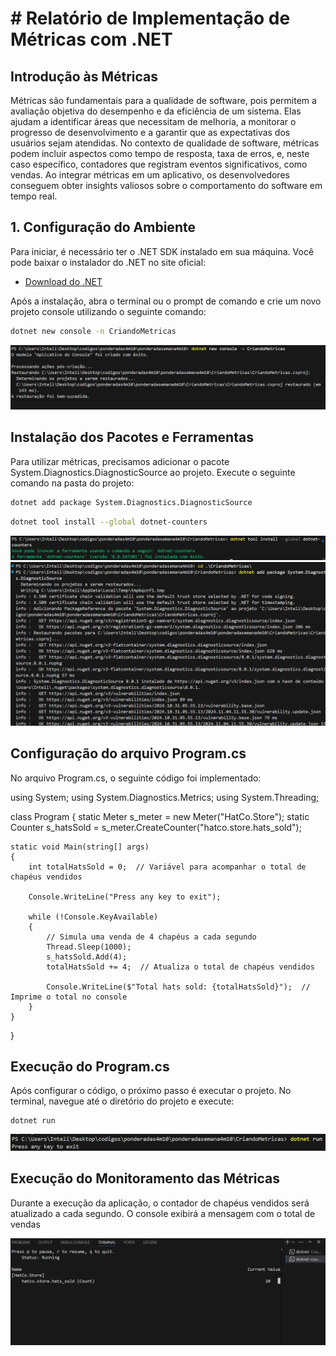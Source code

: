 # # Relatório de Implementação de Métricas com .NET

## Introdução às Métricas

Métricas são fundamentais para a qualidade de software, pois permitem a avaliação objetiva do desempenho e da eficiência de um sistema. Elas ajudam a identificar áreas que necessitam de melhoria, a monitorar o progresso de desenvolvimento e a garantir que as expectativas dos usuários sejam atendidas. No contexto de qualidade de software, métricas podem incluir aspectos como tempo de resposta, taxa de erros, e, neste caso específico, contadores que registram eventos significativos, como vendas. Ao integrar métricas em um aplicativo, os desenvolvedores conseguem obter insights valiosos sobre o comportamento do software em tempo real.

## 1. Configuração do Ambiente

Para iniciar, é necessário ter o .NET SDK instalado em sua máquina. Você pode baixar o instalador do .NET no site oficial:

- [Download do .NET](https://dotnet.microsoft.com/download)

Após a instalação, abra o terminal ou o prompt de comando e crie um novo projeto console utilizando o seguinte comando:

```bash
dotnet new console -n CriandoMetricas
```

<img src="./imgs/createw.png">


## Instalação dos Pacotes e Ferramentas

Para utilizar métricas, precisamos adicionar o pacote System.Diagnostics.DiagnosticSource ao projeto. Execute o seguinte comando na pasta do projeto:

```bash
dotnet add package System.Diagnostics.DiagnosticSource
```
```bash
dotnet tool install --global dotnet-counters
```

<img src="./imgs/install_counters.png">


<img src="./imgs/install_diagn.png">


## Configuração do arquivo Program.cs

No arquivo Program.cs, o seguinte código foi implementado:

using System;
using System.Diagnostics.Metrics;
using System.Threading;

class Program
{
    static Meter s_meter = new Meter("HatCo.Store");
    static Counter<int> s_hatsSold = s_meter.CreateCounter<int>("hatco.store.hats_sold");

    static void Main(string[] args)
    {
        int totalHatsSold = 0;  // Variável para acompanhar o total de chapéus vendidos

        Console.WriteLine("Press any key to exit");

        while (!Console.KeyAvailable)
        {
            // Simula uma venda de 4 chapéus a cada segundo
            Thread.Sleep(1000);
            s_hatsSold.Add(4);
            totalHatsSold += 4;  // Atualiza o total de chapéus vendidos

            Console.WriteLine($"Total hats sold: {totalHatsSold}");  // Imprime o total no console
        }
    }
}

## Execução do Program.cs

Após configurar o código, o próximo passo é executar o projeto. No terminal, navegue até o diretório do projeto e execute:

```
dotnet run
```

<img src="./imgs/run_program.png">

## Execução do Monitoramento das Métricas

Durante a execução da aplicação, o contador de chapéus vendidos será atualizado a cada segundo. O console exibirá a mensagem com o total de vendas

<img src="./imgs/run_counter.png">


